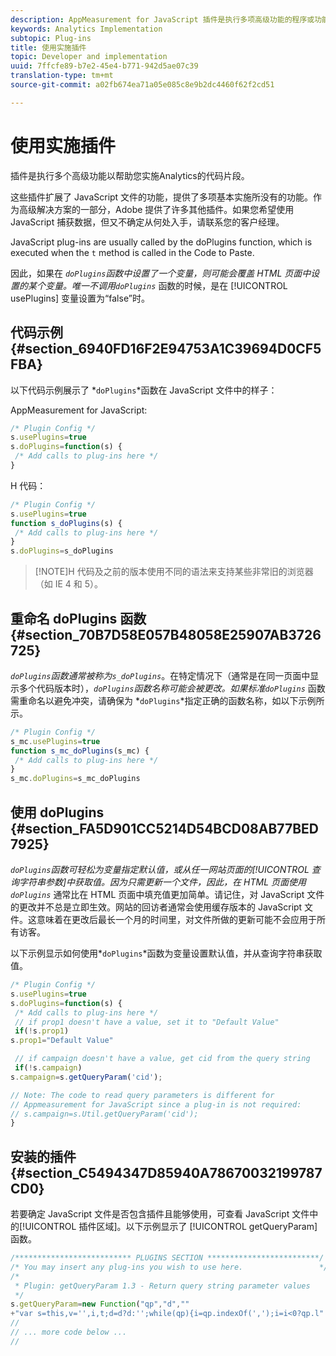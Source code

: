 ```yaml
---
description: AppMeasurement for JavaScript 插件是执行多项高级功能的程序或功能。
keywords: Analytics Implementation
subtopic: Plug-ins
title: 使用实施插件
topic: Developer and implementation
uuid: 7ffcfe89-b7e2-45e4-b771-942d5ae07c39
translation-type: tm+mt
source-git-commit: a02fb674ea71a05e085c8e9b2dc4460f62f2cd51

---
```



# 使用实施插件

插件是执行多个高级功能以帮助您实施Analytics的代码片段。

这些插件扩展了 JavaScript 文件的功能，提供了多项基本实施所没有的功能。作为高级解决方案的一部分，Adobe 提供了许多其他插件。如果您希望使用 JavaScript 捕获数据，但又不确定从何处入手，请联系您的客户经理。

JavaScript plug-ins are usually called by the doPlugins function, which is executed when the `t` method is called in the Code to Paste.

因此，如果在 *`doPlugins`*函数中设置了一个变量，则可能会覆盖 HTML 页面中设置的某个变量。唯一不调用*`doPlugins`* 函数的时候，是在 [!UICONTROL usePlugins] 变量设置为“false”时。

## 代码示例 {#section_6940FD16F2E94753A1C39694D0CF5FBA}

以下代码示例展示了 *`doPlugins`*函数在 JavaScript 文件中的样子：

AppMeasurement for JavaScript:

```js
/* Plugin Config */
s.usePlugins=true
s.doPlugins=function(s) {
 /* Add calls to plug-ins here */
}
```

H 代码：

```js
/* Plugin Config */
s.usePlugins=true
function s_doPlugins(s) {
 /* Add calls to plug-ins here */
}
s.doPlugins=s_doPlugins
```

> [!NOTE]H 代码及之前的版本使用不同的语法来支持某些非常旧的浏览器（如 IE 4 和 5）。

## 重命名 doPlugins 函数 {#section_70B7D58E057B48058E25907AB3726725}

*`doPlugins`*函数通常被称为*`s_doPlugins`*。在特定情况下（通常是在同一页面中显示多个代码版本时），*`doPlugins`*函数名称可能会被更改。如果标准*`doPlugins`* 函数需重命名以避免冲突，请确保为 *`doPlugins`*指定正确的函数名称，如以下示例所示。

```js
/* Plugin Config */
s_mc.usePlugins=true
function s_mc_doPlugins(s_mc) {
 /* Add calls to plug-ins here */
}
s_mc.doPlugins=s_mc_doPlugins
```

## 使用 doPlugins {#section_FA5D901CC5214D54BCD08AB77BED7925}

*`doPlugins`*函数可轻松为变量指定默认值，或从任一网站页面的[!UICONTROL 查询字符串参数]中获取值。因为只需更新一个文件，因此，在 HTML 页面使用*`doPlugins`* 通常比在 HTML 页面中填充值更加简单。请记住，对 JavaScript 文件的更改并不总是立即生效。网站的回访者通常会使用缓存版本的 JavaScript 文件。这意味着在更改后最长一个月的时间里，对文件所做的更新可能不会应用于所有访客。

以下示例显示如何使用&#x200B;*`doPlugins`*函数为变量设置默认值，并从查询字符串获取值。

```js
/* Plugin Config */
s.usePlugins=true
s.doPlugins=function(s) {
 /* Add calls to plug-ins here */
 // if prop1 doesn't have a value, set it to "Default Value"
 if(!s.prop1)
s.prop1="Default Value"

 // if campaign doesn't have a value, get cid from the query string
 if(!s.campaign)
s.campaign=s.getQueryParam('cid');

// Note: The code to read query parameters is different for
// Appmeasurement for JavaScript since a plug-in is not required:
// s.campaign=s.Util.getQueryParam('cid');
}
```

## 安装的插件 {#section_C5494347D85940A78670032199787CD0}

若要确定 JavaScript 文件是否包含插件且能够使用，可查看 JavaScript 文件中的[!UICONTROL 插件区域]。以下示例显示了 [!UICONTROL getQueryParam] 函数。

```js
/************************** PLUGINS SECTION *************************/
/* You may insert any plug-ins you wish to use here.                 */
/*
 * Plugin: getQueryParam 1.3 - Return query string parameter values
 */
s.getQueryParam=new Function("qp","d",""
+"var s=this,v='',i,t;d=d?d:'';while(qp){i=qp.indexOf(',');i=i<0?qp.l"
//
// ... more code below ...
//
```

